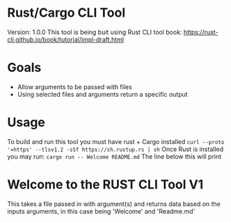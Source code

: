 # Rust/Cargo CLI Tool
Version: 1.0.0
This tool is being buit using Rust CLI tool book: 
https://rust-cli.github.io/book/tutorial/impl-draft.html

# Goals
- Allow arguments to be passed with files
- Using selected files and arguments return a specific output

# Usage
To build and run this tool you must have rust + Cargo installed
``
curl --proto '=https' --tlsv1.2 -sSf https://sh.rustup.rs | sh
``
Once Rust is installed you may run: 
``
cargo run -- Welcome README.md
``
The line below this will print
# Welcome to the RUST CLI Tool V1

This takes a file passed in with argument(s) and returns data based on the inputs arguments, in this case being 'Welcome' and 'Readme.md'

